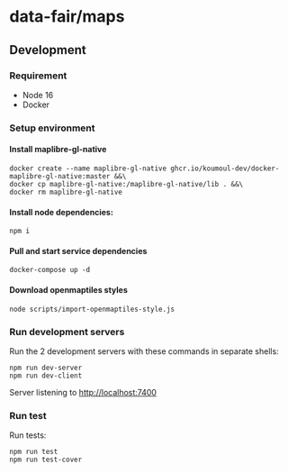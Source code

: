 # data-fair/maps

## Development

### Requirement

-   Node 16
-   Docker

### Setup environment

#### Install maplibre-gl-native

    docker create --name maplibre-gl-native ghcr.io/koumoul-dev/docker-maplibre-gl-native:master &&\
    docker cp maplibre-gl-native:/maplibre-gl-native/lib . &&\
    docker rm maplibre-gl-native

#### Install node dependencies:

    npm i

#### Pull and start service dependencies

    docker-compose up -d

#### Download openmaptiles styles

    node scripts/import-openmaptiles-style.js 

### Run development servers
Run the 2 development servers with these commands in separate shells:

    npm run dev-server
    npm run dev-client

Server listening to [http://localhost:7400](http://localhost:7400)

### Run test

Run tests:

    npm run test
    npm run test-cover
